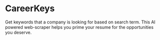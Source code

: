 # CareerKeys
Get keywords that a company is looking for based on search term. This AI powered web-scraper helps you prime your resume for the opportunities you deserve.
